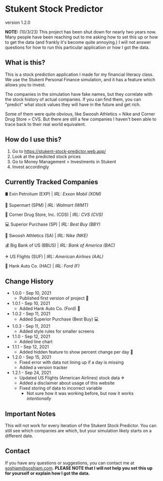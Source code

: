 # Stukent Stock Predictor

version 1.2.0

**NOTE:** (10/3/23) This project has been shut down for nearly two years now. Many people have been reaching out to me asking how to set this up or how to get the data (and frankly it's become quite annoying.) I will not answer questions for how to run this particular application or how I got the data. 

## What is this?

This is a stock prediction application I made for my financial literacy class. We use the Stukent Personal Finance simulation, and it has a feature which allows you to invest.

The companies in the simulation have fake names, but they correlate with the stock history of actual companies. If you can find them, you can "predict" what stock values they will have in the future and get rich.

Some of them were quite obvious, like Swoosh Athletics = Nike and Corner Drug Store = CVS. But there are still a few companies I haven't been able to trace back to their real world equivalent.

## How do I use this?

1. Go to <https://stukent-stock-predictor.web.app/>
2. Look at the predicted stock prices
3. Go to Money Management > Investments in Stukent
4. Invest accordingly

## Currently Tracked Companies

🛢 Exin Petrolium (EXP) | *IRL: Exxon Mobil (XOM)*

🛒 Supermart (SPM) | *IRL: Walmart (WMT)*

💊 Corner Drug Store, Inc. (CDS) | *IRL: CVS (CVS)*

💻 Superior Purchase (SP) | *IRL: Best Buy (BBY)*

👟 Swoosh Athletics (SA) | *IRL: Nike (NKE)*

💰 Big Bank of US (BBUS) | *IRL: Bank of America (BAC)*

✈ US Flights (SUF) | *IRL: American Airlines (AAL)*

🚗 Hank Auto Co. (HAC) | *IRL: Ford (F)*

## Change History

- 1.0.0 - Sep 10, 2021
    - Published first version of project 🎉
- 1.0.1 - Sep 10, 2021
    - Added Hank Auto Co. (Ford) 🚗
- 1.0.2 - Sep 11, 2021
    - Added Superior Purchase (Best Buy) 💻
- 1.0.3 - Sep 11, 2021
    - Added style rules for smaller screens
- 1.1.0 - Sep 12, 2021
    - Added line chart
- 1.1.1 - Sep 12, 2021
    - Added hidden feature to show percent change per day 👀
- 1.2.0 - Sep 15, 2021
    - Fixed error with data not lining up if a day is missing
    - Added a version tracker
- 1.2.1 - Sep 24, 2021
    - Updated US Flights (American Airlines) stock data ✈
    - Added a disclaimer about usage of this website
    - Fixed storing of data to incorrect variable
        - Not sure how it was working before, but now it works *intentionally*

## Important Notes

This will not work for every iteration of the Stukent Stock Predictor. You can still see which companies are which, but your simulation likely starts on a different date.

## Contact

If you have any questions or suggestions, you can contact me at <soshjam@soshjam.com>. **PLEASE NOTE that I will not help you set this up for yourself or explain how I got the data.**